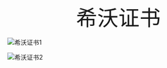 <div align='center' ><font size='70'>希沃证书</font></div>

![希沃证书1](https://s3.bmp.ovh/imgs/2022/02/ba4b792c6e1b02f7.jpg)
 
![希沃证书2](https://s3.bmp.ovh/imgs/2022/02/cbe45fc15734d870.jpg)
